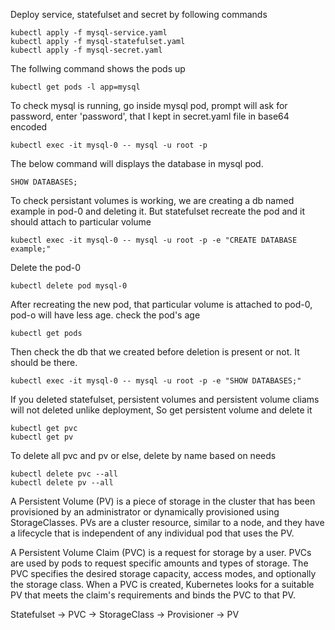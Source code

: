 Deploy service, statefulset and secret by following commands
```
kubectl apply -f mysql-service.yaml
kubectl apply -f mysql-statefulset.yaml
kubectl apply -f mysql-secret.yaml
```

The follwing command shows the pods up
```
kubectl get pods -l app=mysql
```

To check mysql is running, go inside mysql pod, prompt will ask for password, enter 'password', that I kept in secret.yaml file in base64 encoded
```
kubectl exec -it mysql-0 -- mysql -u root -p
```
The below command will displays the database in mysql pod.
```
SHOW DATABASES;
```

To check persistant volumes is working, we are creating a db named example in pod-0 and deleting it. But statefulset recreate the pod and it should attach to particular volume
```
kubectl exec -it mysql-0 -- mysql -u root -p -e "CREATE DATABASE example;"
```

Delete the pod-0
```
kubectl delete pod mysql-0
```

After recreating the new pod, that particular volume is attached to pod-0, pod-o will have less age.
check the pod's age 
```
kubectl get pods
```
Then check the db that we created before deletion is present or not. 
It should be there. 
```
kubectl exec -it mysql-0 -- mysql -u root -p -e "SHOW DATABASES;"
```
If you deleted statefulset, persistent volumes and persistent volume cliams will not deleted unlike deployment, 
So get persistent volume  and delete it
```
kubectl get pvc
kubectl get pv
```
To delete all pvc and pv or else, delete by name based on needs
```
kubectl delete pvc --all
kubectl delete pv --all
```

A Persistent Volume (PV) is a piece of storage in the cluster that has been provisioned by an administrator or dynamically provisioned using StorageClasses. PVs are a cluster resource, similar to a node, and they have a lifecycle that is independent of any individual pod that uses the PV.

A Persistent Volume Claim (PVC) is a request for storage by a user. PVCs are used by pods to request specific amounts and types of storage. The PVC specifies the desired storage capacity, access modes, and optionally the storage class. When a PVC is created, Kubernetes looks for a suitable PV that meets the claim's requirements and binds the PVC to that PV.

Statefulset -> PVC -> StorageClass -> Provisioner -> PV
